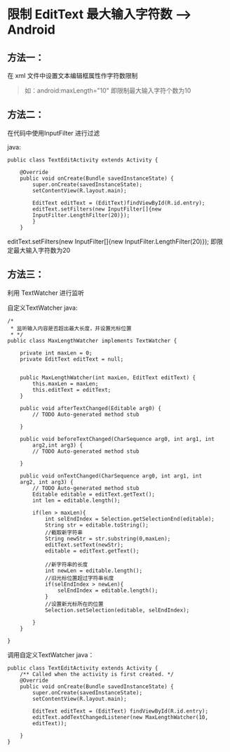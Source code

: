 # 限制 EditText 最大输入字符数 --&gt; Android


## 方法一：

在 xml 文件中设置文本编辑框属性作字符数限制

> 如：android:maxLength="10" 即限制最大输入字符个数为10


## 方法二：

在代码中使用InputFilter 进行过滤

java:

    public class TextEditActivity extends Activity {
   
        @Override
        public void onCreate(Bundle savedInstanceState) {
            super.onCreate(savedInstanceState);
            setContentView(R.layout.main);
        
            EditText editText = (EditText)findViewById(R.id.entry);
            editText.setFilters(new InputFilter[]{new 
            InputFilter.LengthFilter(20)});
            }
        }
        
        
 editText.setFilters(new InputFilter[]{new 
InputFilter.LengthFilter(20)}); 即限定最大输入字符数为20



## 方法三：

利用 TextWatcher 进行监听


自定义TextWatcher
java:
    
    /*
     * 监听输入内容是否超出最大长度，并设置光标位置
     * */
    public class MaxLengthWatcher implements TextWatcher {

	    private int maxLen = 0;
	    private EditText editText = null;
	
	
	    public MaxLengthWatcher(int maxLen, EditText editText) {
		    this.maxLen = maxLen;
		    this.editText = editText;
	    }

	    public void afterTextChanged(Editable arg0) {
		    // TODO Auto-generated method stub
		
	    }

	    public void beforeTextChanged(CharSequence arg0, int arg1, int     
	        arg2,int arg3) {
		    // TODO Auto-generated method stub
		
	    }

	    public void onTextChanged(CharSequence arg0, int arg1, int     
	    arg2, int arg3) {
		    // TODO Auto-generated method stub
		    Editable editable = editText.getText();
		    int len = editable.length();
		
		    if(len > maxLen){
			    int selEndIndex = Selection.getSelectionEnd(editable);
			    String str = editable.toString();
			    //截取新字符串
			    String newStr = str.substring(0,maxLen);
			    editText.setText(newStr);
			    editable = editText.getText();
			
			    //新字符串的长度
			    int newLen = editable.length();
			    //旧光标位置超过字符串长度
			    if(selEndIndex > newLen){
				    selEndIndex = editable.length();
			    }
			    //设置新光标所在的位置
			    Selection.setSelection(editable, selEndIndex);
			
		    }
	    }

    }
    
调用自定义TextWatcher
java：

   

    public class TextEditActivity extends Activity {
        /** Called when the activity is first created. */
        @Override
        public void onCreate(Bundle savedInstanceState) {
            super.onCreate(savedInstanceState);
            setContentView(R.layout.main);

		    EditText editText = (EditText) findViewById(R.id.entry);
		    editText.addTextChangedListener(new MaxLengthWatcher(10, 
		    editText));

        }
    }
    



 
